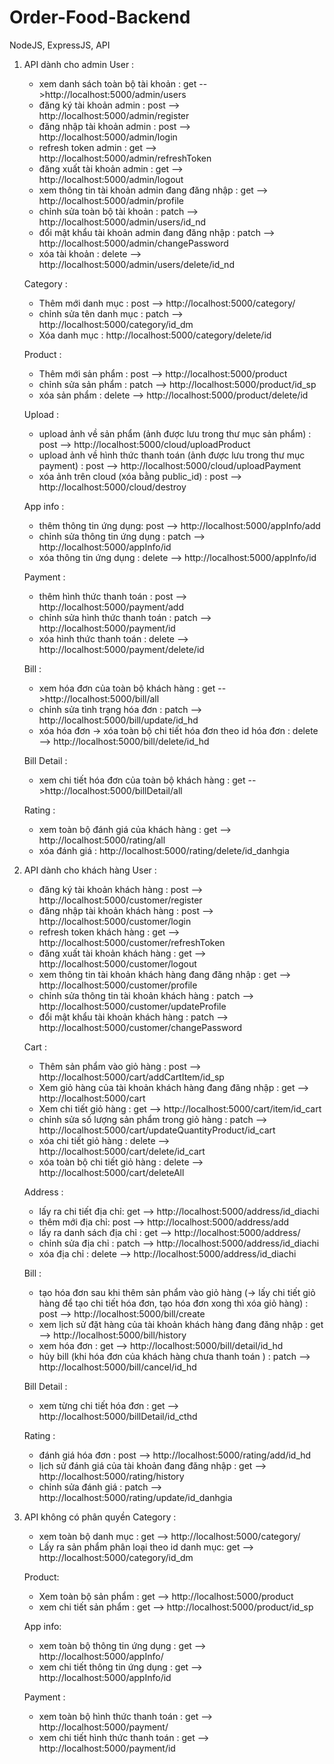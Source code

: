 # Order-Food-Backend
NodeJS, ExpressJS, API

1. API dành cho admin
   User : 
   - xem danh sách toàn bộ tài khoản : get -->http://localhost:5000/admin/users 
   - đăng ký tài khoản admin : post --> http://localhost:5000/admin/register 
   - đăng nhập tài khoản admin : post --> http://localhost:5000/admin/login 
   - refresh token admin : get --> http://localhost:5000/admin/refreshToken 
   - đăng xuất tài khoản admin : get --> http://localhost:5000/admin/logout 
   - xem thông tin tài khoản admin đang đăng nhập : get --> http://localhost:5000/admin/profile 
   - chỉnh sửa toàn bộ tài khoản : patch --> http://localhost:5000/admin/users/id_nd 
   - đổi mật khẩu tài khoản admin đang đăng nhập : patch --> http://localhost:5000/admin/changePassword 
   - xóa tài khoản : delete --> http://localhost:5000/admin/users/delete/id_nd

   Category : 
   - Thêm mới danh mục : post --> http://localhost:5000/category/ 
   - chỉnh sửa tên danh mục : patch --> http://localhost:5000/category/id_dm 
   - Xóa danh mục : http://localhost:5000/category/delete/id

   Product : 
   - Thêm mới sản phẩm : post --> http://localhost:5000/product 
   - chỉnh sửa sản phẩm : patch --> http://localhost:5000/product/id_sp 
   - xóa sản phẩm : delete --> http://localhost:5000/product/delete/id

   Upload : 
   - upload ảnh về sản phẩm (ảnh được lưu trong thư mục sản phẩm) : post --> http://localhost:5000/cloud/uploadProduct 
   - upload ảnh về hình thức thanh toán (ảnh được lưu trong thư mục payment) : post --> http://localhost:5000/cloud/uploadPayment 
   - xóa ảnh trên cloud (xóa bằng public_id) : post --> http://localhost:5000/cloud/destroy

   App info : 
   - thêm thông tin ứng dụng: post --> http://localhost:5000/appInfo/add 
   - chỉnh sửa thông tin ứng dụng : patch --> http://localhost:5000/appInfo/id 
   - xóa thông tin ứng dụng : delete --> http://localhost:5000/appInfo/id

   Payment : 
   - thêm hình thức thanh toán : post --> http://localhost:5000/payment/add 
   - chỉnh sửa hình thức thanh toán : patch --> http://localhost:5000/payment/id 
   - xóa hình thức thanh toán : delete --> http://localhost:5000/payment/delete/id

   Bill : 
   - xem hóa đơn của toàn bộ khách hàng : get -->http://localhost:5000/bill/all
   - chỉnh sửa tình trạng hóa đơn : patch --> http://localhost:5000/bill/update/id_hd 
   - xóa hóa đơn -> xóa toàn bộ chi tiết hóa đơn theo id hóa đơn : delete --> http://localhost:5000/bill/delete/id_hd

   Bill Detail :
   - xem chi tiết hóa đơn của toàn bộ khách hàng : get -->http://localhost:5000/billDetail/all

   Rating : 
   - xem toàn bộ đánh giá của khách hàng : get --> http://localhost:5000/rating/all 
   - xóa đánh giá : http://localhost:5000/rating/delete/id_danhgia

2. API dành cho khách hàng
   User : 
   - đăng ký tài khoản khách hàng : post --> http://localhost:5000/customer/register 
   - đăng nhập tài khoản khách hàng : post --> http://localhost:5000/customer/login 
   - refresh token khách hàng : get --> http://localhost:5000/customer/refreshToken 
   - đăng xuất tài khoản khách hàng : get --> http://localhost:5000/customer/logout 
   - xem thông tin tài khoản khách hàng đang đăng nhập : get --> http://localhost:5000/customer/profile 
   - chỉnh sửa thông tin tài khoản khách hàng : patch --> http://localhost:5000/customer/updateProfile 
   - đổi mật khẩu tài khoản khách hàng : patch --> http://localhost:5000/customer/changePassword

   Cart : 
   - Thêm sản phẩm vào giỏ hàng : post --> http://localhost:5000/cart/addCartItem/id_sp 
   - Xem giỏ hàng của tài khoản khách hàng đang đăng nhập : get --> http://localhost:5000/cart 
   - Xem chi tiết giỏ hàng : get --> http://localhost:5000/cart/item/id_cart 
   - chỉnh sửa số lượng sản phẩm trong giỏ hàng : patch --> http://localhost:5000/cart/updateQuantityProduct/id_cart 
   - xóa chi tiết giỏ hàng : delete --> http://localhost:5000/cart/delete/id_cart 
   - xóa toàn bộ chi tiết giỏ hàng : delete --> http://localhost:5000/cart/deleteAll

   Address : 
   - lấy ra chi tiết địa chỉ: get --> http://localhost:5000/address/id_diachi 
   - thêm mới địa chỉ: post --> http://localhost:5000/address/add 
   - lấy ra danh sách địa chỉ : get --> http://localhost:5000/address/ 
   - chỉnh sửa địa chỉ : patch --> http://localhost:5000/address/id_diachi 
   - xóa địa chỉ : delete --> http://localhost:5000/address/id_diachi

   Bill : 
   - tạo hóa đơn sau khi thêm sản phẩm vào giỏ hàng (-> lấy chi tiết giỏ hàng để tạo chi tiết hóa đơn, tạo hóa đơn xong thì xóa giỏ hàng) : post --> http://localhost:5000/bill/create 
   - xem lịch sử đặt hàng của tài khoản khách hàng đang đăng nhập : get --> http://localhost:5000/bill/history 
   - xem hóa đơn : get --> http://localhost:5000/bill/detail/id_hd 
   - hủy bill (khi hóa đơn của khách hàng chưa thanh toán ) : patch --> http://localhost:5000/bill/cancel/id_hd

   Bill Detail : 
   - xem từng chi tiết hóa đơn : get --> http://localhost:5000/billDetail/id_cthd

   Rating : 
   - đánh giá hóa đơn : post --> http://localhost:5000/rating/add/id_hd 
   - lịch sử đánh giá của tài khoản đang đăng nhập : get --> http://localhost:5000/rating/history 
   - chỉnh sửa đánh giá : patch --> http://localhost:5000/rating/update/id_danhgia

3. API không có phân quyền
   Category : 
   - xem toàn bộ danh mục : get --> http://localhost:5000/category/ 
   - Lấy ra sản phẩm phân loại theo id danh mục: get --> http://localhost:5000/category/id_dm

   Product: 
   - Xem toàn bộ sản phẩm : get --> http://localhost:5000/product 
   - xem chi tiết sản phẩm : get --> http://localhost:5000/product/id_sp

   App info: 
   - xem toàn bộ thông tin ứng dụng : get --> http://localhost:5000/appInfo/ 
   - xem chi tiết thông tin ứng dụng : get --> http://localhost:5000/appInfo/id

   Payment : 
   - xem toàn bộ hình thức thanh toán : get --> http://localhost:5000/payment/ 
   - xem chi tiết hình thức thanh toán : get --> http://localhost:5000/payment/id

